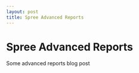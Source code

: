 ```yaml
---
layout: post
title: Spree Advanced Reports
---
```


# Spree Advanced Reports

Some advanced reports blog post
